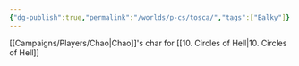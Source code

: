 ```yaml
---
{"dg-publish":true,"permalink":"/worlds/p-cs/tosca/","tags":["Balky"]}
---
```


[[Campaigns/Players/Chao\|Chao]]'s char for [[10. Circles of Hell\|10. Circles of Hell]]